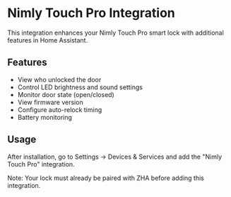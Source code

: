 # Nimly Touch Pro Integration

This integration enhances your Nimly Touch Pro smart lock with additional features in Home Assistant.

## Features

- View who unlocked the door
- Control LED brightness and sound settings
- Monitor door state (open/closed)
- View firmware version
- Configure auto-relock timing
- Battery monitoring

## Usage

After installation, go to Settings → Devices & Services and add the "Nimly Touch Pro" integration.

Note: Your lock must already be paired with ZHA before adding this integration.
